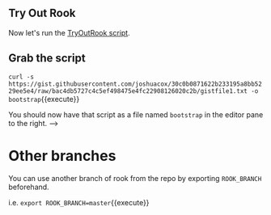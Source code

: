 ## Try Out Rook

Now let's run the [TryOutRook script](https://gist.github.com/joshuacox/30c0b0871622b233195a8bb5229ee5e4).

## Grab the script

`curl -s https://gist.githubusercontent.com/joshuacox/30c0b0871622b233195a8bb5229ee5e4/raw/bac4db5727c4c5ef498475e4fc22908126020c2b/gistfile1.txt -o bootstrap`{{execute}}

You should now have that script as a file named `bootstrap` in the editor
pane to the right. -->

# Other branches

You can use another branch of rook from  the repo by exporting
`ROOK_BRANCH` beforehand.

 i.e.
`export ROOK_BRANCH=master`{{execute}}
